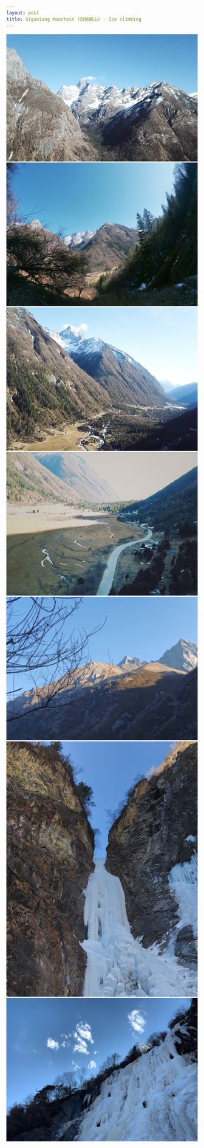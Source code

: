 ```yaml
---
layout: post
title: Siguniang Mountain (四姑娘山) - Ice climbing
---
```


![](/assets/photos/siguniang-mountain-1.jpg)
![](/assets/photos/siguniang-mountain-2.jpg)
![](/assets/photos/siguniang-mountain-3.jpg)
![](/assets/photos/siguniang-mountain-4.jpg)
![](/assets/photos/siguniang-mountain-5.jpg)
![](/assets/photos/siguniang-mountain-6.jpg)
![](/assets/photos/siguniang-mountain-7.jpg)